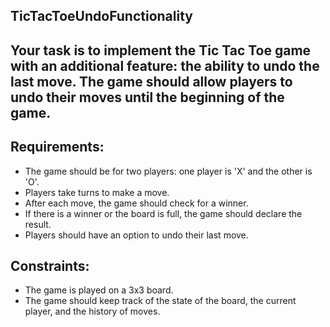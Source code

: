 ## TicTacToeUndoFunctionality

## Your task is to implement the Tic Tac Toe game with an additional feature: the ability to undo the last move. The game should allow players to undo their moves until the beginning of the game.

## Requirements:
- The game should be for two players: one player is 'X' and the other is 'O'.
- Players take turns to make a move.
- After each move, the game should check for a winner.
- If there is a winner or the board is full, the game should declare the result.
- Players should have an option to undo their last move.

## Constraints:
- The game is played on a 3x3 board.
- The game should keep track of the state of the board, the current player, and the history of moves.